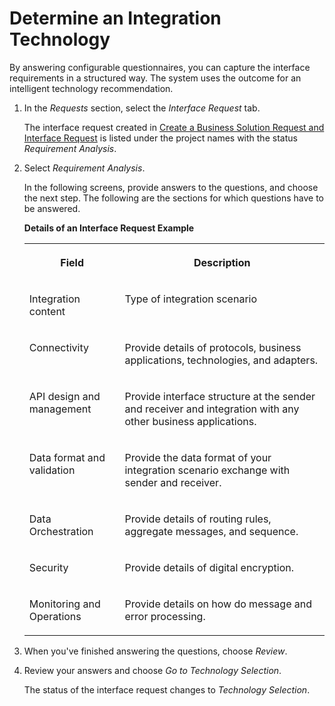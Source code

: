 <!-- loio69b6daede23544c5bf90bac10a7c76aa -->

# Determine an Integration Technology

By answering configurable questionnaires, you can capture the interface requirements in a structured way. The system uses the outcome for an intelligent technology recommendation.



1.  In the *Requests* section, select the *Interface Request* tab.

    The interface request created in [Create a Business Solution Request and Interface Request](create-a-business-solution-request-and-interface-request-f3d983a.md) is listed under the project names with the status *Requirement Analysis*.

2.  Select *Requirement Analysis*.

    In the following screens, provide answers to the questions, and choose the next step. The following are the sections for which questions have to be answered.

    **Details of an Interface Request Example**


    <table>
    <tr>
    <th valign="top">

    Field
    
    </th>
    <th valign="top">

    Description
    
    </th>
    </tr>
    <tr>
    <td valign="top">
    
    Integration content
    
    </td>
    <td valign="top">
    
    Type of integration scenario
    
    </td>
    </tr>
    <tr>
    <td valign="top">
    
    Connectivity
    
    </td>
    <td valign="top">
    
    Provide details of protocols, business applications, technologies, and adapters.
    
    </td>
    </tr>
    <tr>
    <td valign="top">
    
    API design and management
    
    </td>
    <td valign="top">
    
    Provide interface structure at the sender and receiver and integration with any other business applications.
    
    </td>
    </tr>
    <tr>
    <td valign="top">
    
    Data format and validation
    
    </td>
    <td valign="top">
    
    Provide the data format of your integration scenario exchange with sender and receiver.
    
    </td>
    </tr>
    <tr>
    <td valign="top">
    
    Data Orchestration
    
    </td>
    <td valign="top">
    
    Provide details of routing rules, aggregate messages, and sequence.
    
    </td>
    </tr>
    <tr>
    <td valign="top">
    
    Security
    
    </td>
    <td valign="top">
    
    Provide details of digital encryption.
    
    </td>
    </tr>
    <tr>
    <td valign="top">
    
    Monitoring and Operations
    
    </td>
    <td valign="top">
    
    Provide details on how do message and error processing.
    
    </td>
    </tr>
    </table>
    
3.  When you've finished answering the questions, choose *Review*.

4.  Review your answers and choose *Go to Technology Selection*.

    The status of the interface request changes to *Technology Selection*.


